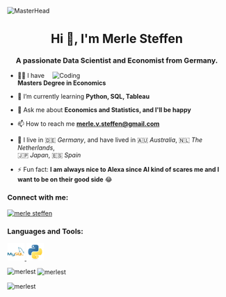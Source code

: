 ![MasterHead](https://www.slalom.com/sites/default/files/2019-11/market-tokyo-2-3010x1200.jpg)
<h1 align="center">Hi 👋, I'm Merle Steffen</h1>
<h3 align="center">A passionate Data Scientist and Economist from Germany.</h3>
<img align="right" alt="Coding" width="400" src="https://media4.giphy.com/media/v1.Y2lkPTc5MGI3NjExcTk3NW92bHA0cHdlNm9kbmNpcTA1ZXJudHR2am5waWJia3B2MDlwdSZlcD12MV9pbnRlcm5hbF9naWZfYnlfaWQmY3Q9Zw/zXmbOaTpbY6mA/giphy.gif">


- 👩‍🎓 I have **Masters Degree in Economics** 

- 🌱 I’m currently learning **Python, SQL, Tableau**

- 💬 Ask me about **Economics and Statistics, and I'll be happy**

- 📫 How to reach me **merle.v.steffen@gmail.com**

- 🌆 I live in 🇩🇪 *Germany*, and have lived in 🇦🇺 *Australia*, 🇳🇱 *The Netherlands*, <br/>🇯🇵 *Japan*, 🇪🇸 *Spain*

- ⚡ Fun fact: **I am always nice to Alexa since AI kind of scares me and I want to be on their good side** 😂

<h3 align="left">Connect with me:</h3>
<p align="left">
<a href="https://linkedin.com/in/merle steffen" target="blank"><img align="center" src="https://raw.githubusercontent.com/rahuldkjain/github-profile-readme-generator/master/src/images/icons/Social/linked-in-alt.svg" alt="merle steffen" height="30" width="40" /></a>
</p>

<h3 align="left">Languages and Tools:</h3>
<p align="left"> <a href="https://www.mysql.com/" target="_blank" rel="noreferrer"> <img src="https://raw.githubusercontent.com/devicons/devicon/master/icons/mysql/mysql-original-wordmark.svg" alt="mysql" width="40" height="40"/> </a> <a href="https://www.python.org" target="_blank" rel="noreferrer"> <img src="https://raw.githubusercontent.com/devicons/devicon/master/icons/python/python-original.svg" alt="python" width="40" height="40"/> </a> </p>

<p><img align="left" src="https://github-readme-stats.vercel.app/api/top-langs?username=merlest&show_icons=true&locale=en&layout=compact" alt="merlest" /></p>

<p>&nbsp;<img align="center" src="https://github-readme-stats.vercel.app/api?username=merlest&show_icons=true&locale=en" alt="merlest" /></p>

<p><img align="center" src="https://github-readme-streak-stats.herokuapp.com/?user=merlest&" alt="merlest" /></p>
